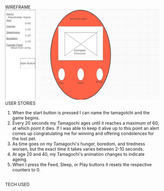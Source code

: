 WIREFRAME
<img src="Pictures/Screenshot 2020-11-30 154508.jpg" alt="Wireframe">
USER STORIES
1) When the start button is pressed I can name the tamagotchi and the game begins.
2) Every 20 seconds my Tamagochi ages until it reaches a maximum of 60, at which point it dies. If I was able to keep it alive up to this point an alert comes up congratulating me for winning and offering condolences for the lost pet.
3) As time goes on my Tamagochi's hunger, boredom, and tiredness worsen, but the exact time it takes varies between 2-10 seconds.
4) At age 20 and 40, my Tamagochi's animation changes to indicate ageing.
5) When I press the Feed, Sleep, or Play buttons it resets the respective counters to 0.
<br>
TECH USED

